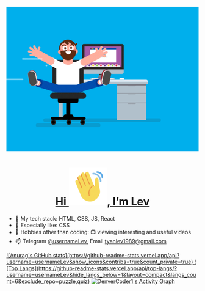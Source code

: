 
<p align="center">
  <a href='#'>
    <img src='./assets/coding.gif' width="600">
  </a>
</p>

<a href='#'>
  <h1 align='center'>Hi <img src='./assets/hi.gif' width='100'>, I’m Lev</h1>
</a>

- 🌱 My tech stack: HTML, CSS, JS, React
- 🔬 Especially like: CSS
- 👀 Hobbies other than coding: 📺 viewing interesting and useful videos
- 📫 Telegram [@usernameLev](https://t.me/usernameLev), Email tyanlev1989@gmail.com

<a href='#'>
  ![Anurag's GitHub stats](https://github-readme-stats.vercel.app/api?username=usernameLev&show_icons&contribs=true&count_private=true)
</a>

<a href='#'>
  ![Top Langs](https://github-readme-stats.vercel.app/api/top-langs/?username=usernameLev&hide_langs_below=1&layout=compact&langs_count=6&exclude_repo=puzzle,quiz)
</a>

<a href='#'>
  <img alt="DenverCoder1's Activity Graph" src="https://denvercoder1-activity-graph.herokuapp.com/graph/?    username=usernameLev&bg_color=FFF&color=000&line=0969da&point=000&hide_border=true&hide_title=true" />
</a>
